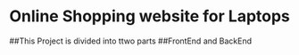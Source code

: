 # Online Shopping website for Laptops
##This Project is divided into ttwo parts
##FrontEnd and BackEnd
